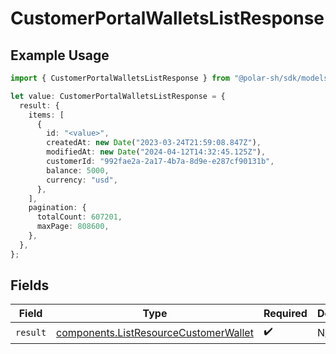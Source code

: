 # CustomerPortalWalletsListResponse

## Example Usage

```typescript
import { CustomerPortalWalletsListResponse } from "@polar-sh/sdk/models/operations/customerportalwalletslist.js";

let value: CustomerPortalWalletsListResponse = {
  result: {
    items: [
      {
        id: "<value>",
        createdAt: new Date("2023-03-24T21:59:08.847Z"),
        modifiedAt: new Date("2024-04-12T14:32:45.125Z"),
        customerId: "992fae2a-2a17-4b7a-8d9e-e287cf90131b",
        balance: 5000,
        currency: "usd",
      },
    ],
    pagination: {
      totalCount: 607201,
      maxPage: 808600,
    },
  },
};
```

## Fields

| Field                                                                                          | Type                                                                                           | Required                                                                                       | Description                                                                                    |
| ---------------------------------------------------------------------------------------------- | ---------------------------------------------------------------------------------------------- | ---------------------------------------------------------------------------------------------- | ---------------------------------------------------------------------------------------------- |
| `result`                                                                                       | [components.ListResourceCustomerWallet](../../models/components/listresourcecustomerwallet.md) | :heavy_check_mark:                                                                             | N/A                                                                                            |